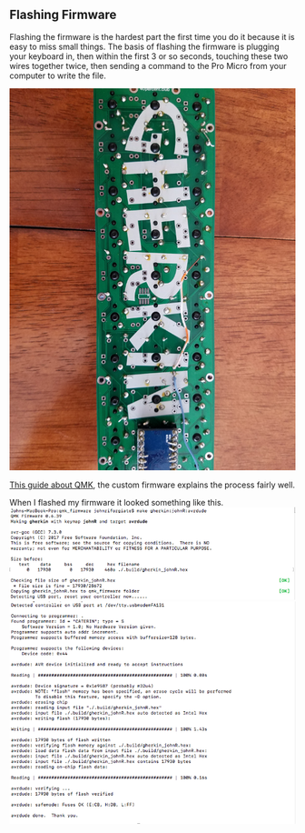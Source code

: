 ## Flashing Firmware ##

Flashing the firmware is the hardest part the first time you do it because it is easy to miss small things. The basis of flashing the firmware is plugging your keyboard in, then within the first 3 or so seconds, touching these two wires together twice, then sending a command to the Pro Micro from your computer to write the file.

![Flashing Pins](images/Photos/24-ProMicroInserted.jpg)

[This guide about QMK](https://docs.qmk.fm/#/newbs), the custom firmware explains the process fairly well.

When I flashed my firmware it looked something like this.
![Flashing Pins](images/Flashing-BeforeConnect.png)
![Flashing Pins](images/Flashing-AfterConnect.png)
